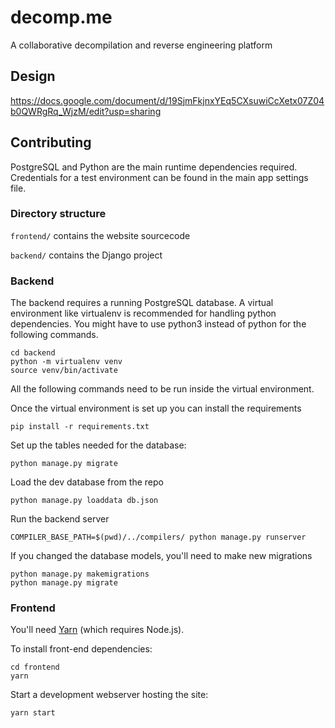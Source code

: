 # decomp.me
A collaborative decompilation and reverse engineering platform

## Design
https://docs.google.com/document/d/19SjmFkjnxYEq5CXsuwiCcXetx07Z04b0QWRgRq_WjzM/edit?usp=sharing

## Contributing
PostgreSQL and Python are the main runtime dependencies required. Credentials for a test environment can be found in the main app settings file.

### Directory structure
`frontend/` contains the website sourcecode

`backend/` contains the Django project

### Backend
The backend requires a running PostgreSQL database.
A virtual environment like virtualenv is recommended for handling python dependencies.
You might have to use python3 instead of python for the following commands.
```shell
cd backend
python -m virtualenv venv
source venv/bin/activate
```
All the following commands need to be run inside the virtual environment.

Once the virtual environment is set up you can install the requirements
```shell
pip install -r requirements.txt
```

Set up the tables needed for the database:
```shell
python manage.py migrate
```

Load the dev database from the repo
```shell
python manage.py loaddata db.json
```

Run the backend server
```shell
COMPILER_BASE_PATH=$(pwd)/../compilers/ python manage.py runserver
```
If you changed the database models, you'll need to make new migrations
```shell
python manage.py makemigrations
python manage.py migrate
```

### Frontend

You'll need [Yarn](https://yarnpkg.com/getting-started/install) (which requires Node.js).

To install front-end dependencies:
```
cd frontend
yarn
```

Start a development webserver hosting the site:
```
yarn start
```
